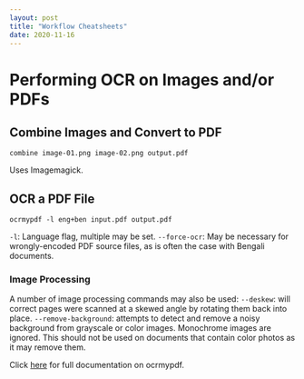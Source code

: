 ```yaml
---
layout: post
title: "Workflow Cheatsheets"
date: 2020-11-16
---
```


# Performing OCR on Images and/or PDFs

## Combine Images and Convert to PDF
```
combine image-01.png image-02.png output.pdf
```
Uses Imagemagick.

## OCR a PDF File
```
ocrmypdf -l eng+ben input.pdf output.pdf
```
`-l`: Language flag, multiple may be set.
`--force-ocr`: May be necessary for wrongly-encoded PDF source files, as is often the case with Bengali documents.

### Image Processing
A number of image processing commands may also be used:
`--deskew`: will correct pages were scanned at a skewed angle by rotating them back into place.
`--remove-background`: attempts to detect and remove a noisy background from grayscale or color images. Monochrome images are ignored. This should not be used on documents that contain color photos as it may remove them.

Click [here](https://ocrmypdf.readthedocs.io/en/latest/index.html) for full documentation on ocrmypdf.
